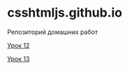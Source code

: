 # csshtmljs.github.io
Репозиторий домашних работ 

[Урок 12](https://csshtmljs.github.io/lesson_12/ "Описание")

[Урок 13](/lesson_13/index.html "Описание")
